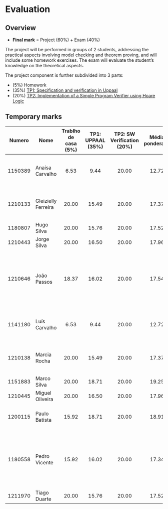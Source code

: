 # Evaluation

## Overview

 * __Final mark__ = Project (60%) + Exam (40%)

The project will be performed in groups of 2 students, addressing the practical aspects involving model checking and theorem proving, and will include some homework exercises. The exam will evaluate the student’s knowledge on the theoretical aspects.

The project component is further subdivided into 3 parts:

 - (5%) Homework
 - (35%) [TP1: Specification and verification in Uppaal](../assignments/tp1.pdf)
 - (20%) [TP2: Implementation of a Simple Program Verifier using Hoare Logic](../assignments/tp3.pdf)


## Temporary marks

|Numero  | Nome | Trablho de casa (5%) | TP1: UPPAAL (35%) | TP2: SW Verification (20%) | Média ponderada | Comentários |
|---|---|:---:|:---:|:---:|:---:|---|
| 1150389 | Anaísa Carvalho | 6.53 |   9.44 |   20.00 |  12.72 | Trabalho de casa não entregue nas semanas 2 e 3. |
| 1210133 | Gleizielly Ferreira | 20.00 |  15.49 |  20.00 |  17.37 | TP1 entregue com 6 dias de atraso (-5%). |
| 1180807 | Hugo Silva |  20.00 |  15.76 |  20.00 |  17.52 | |
| 1210443 | Jorge Silva | 20.00 |  16.50 |  20.00 |  17.96 | |
| 1210646 | João Passos | 18.37 |  16.02 |  20.00 |  17.54 | Trabalho de casa não entregue do exercício 1.4. TP1 entregue com 2 dias de atraso (-5%). |
| 1141180 | Luís Carvalho | 6.53 |   9.44 |   20.00 |  12.72 | Trabalho de casa não entregue nas semanas 2 e 3. |
| 1210138 | Marcia Rocha |  20.00 |  15.49 |  20.00 |  17.37 | TP1 entregue com 6 dias de atraso (-5%). |
| 1151883 | Marco Silva | 20.00 |  18.71 |  20.00 |  19.25 | |
| 1210445 | Miguel Oliveira | 20.00 |  16.50 |  20.00 |  17.96 | |
| 1200115 | Paulo Batista | 15.92 |  18.71 |  20.00 |  18.91 | Trabalho de casa não entregue na semana 3. |
| 1180558 | Pedro Vicente | 15.92 |  16.02 |  20.00 |  17.34 | Trabalho de casa não entregue na semana 3. TP1 entregue com 2 dias de atraso (-5%). |
| 1211970 | Tiago Duarte |  20.00 |  15.76 |  20.00 |  17.52 | |